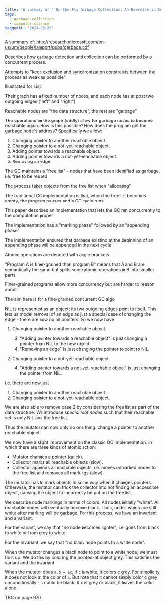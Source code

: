 ```yaml
---
title: 'A summary of ''On-the-Fly Garbage Collection: An Exercise in Cooperation'''
tags:
  - garbage-collection
  - computer-science
taggedAt: '2024-03-26'
---
```


A summary of: http://research.microsoft.com/en-us/um/people/lamport/pubs/garbage.pdf

Describes how garbage detection and collection can be performed by a concurrent process.

Attempts to "keep exclusion and synchronization constraints between the process as weak as possible"

Illustrated for Lisp

Their graph has a fixed number of nodes, and each node has at post two outgoing edges ("left" and "right")

Reachable nodes are "the data structure", the rest are "garbage"

The operations on the graph (oddly) allow for garbage nodes to become reachable again. How is this possible? How does the program get the garbage node's address? Specifically we allow:

1. Changing pointer to another reachable object.
2. Changing pointer to a not-yet-reachable object.
3. Adding pointer towards a reachable object.
4. Adding pointer towards a not-yet-reachable object.
5. Removing an edge.

The GC maintains a "free list" - nodes that have been identified as garbage, i.e. free to be reused

The process takes objects from the free list when "allocating"

The traditional GC implementation is that, when the free list becomes empty, the program pauses and a GC cycle runs

This paper describes an implementation that lets the GC run concurrently to the computation proper

The implementation has a "marking phase" followed by an "appending phase"

The implementation ensures that garbage existing at the beginning of an appending phase will be appended in the next cycle

Atomic operations are denoted with angle brackets <something atomic>

"Program A is finer-grained than program B" means that A and B are semantically the same but splits some atomic operations in B into smaller parts

Finer-grained programs allow more concurrency but are harder to reason about

The aim here is for a fine-grained concurrent GC algo

NIL is represented as an object; its two outgoing edges point to itself. This lets us model removal of an edge as just a special case of changing the edge - there are now no nil pointers. So we now have

1. Changing pointer to another reachable object.

   3. "Adding pointer towards a reachable object" is just changing a pointer from NIL to the new object.
   5. "Removing an edge" is just changing the pointer to point to NIL.

2. Changing pointer to a not-yet-reachable object.

   4. "Adding pointer towards a not-yet-reachable object" is just changing the pointer from NIL.

i.e. there are now just

1. Changing pointer to another reachable object.
2. Changing pointer to a not-yet-reachable object.

We are also able to remove case 2 by considering the free list as part of the data structure. We introduce _special root nodes_ such that their reachable set is only NIL and the free list.

Thus the mutator can now only do one thing: change a pointer to another reachable object.

We now have a slight improvement on the classic GC implementation, in which there are three kinds of atomic action:

* Mutator changes a pointer (quick).
* Collector marks all reachable objects (slow).
* Collector appends all eachable objects, i.e. moves unmarked nodes to the free list and removes all markings (slow).

The mutator has to mark objects in some way when it changes pointers. Otherwise, the mutator can trick the collector into not finding an accessible object, causing the object to incorrectly be put on the free list.

We describe node markings in terms of colors. All nodes initially "white". All reachable nodes will eventually become black. Thus, nodes which are still white after marking will be garbage. For this process, we have an invariant and a variant.

For the variant, we say that "no node becomes lighter", i.e. goes from black to white or from grey to white.

For the invariant, we say that "no black node points to a white node".

When the mutator changes a black node to point to a white node, we must fix it up. We do this by coloring the pointed-at object grey. This satisfies the variant and the invariant.

When the mutator does `a.b = &c`, if `c` is white, it colors c grey. For simplicity, it does not look at the color of `a`. But note that it cannot simply color c grey unconditionally - c could be black. If c is grey or black, it leaves the color alone.

TBC on page 970
